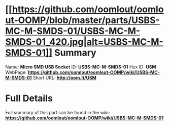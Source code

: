
[[https://github.com/oomlout/oomlout-OOMP/blob/master/parts/USBS-MC-M-SMDS-01/USBS-MC-M-SMDS-01_420.jpg|alt=USBS-MC-M-SMDS-01]] 
Summary
=================

Name: __Micro SMD USB Socket__
ID: __USBS-MC-M-SMDS-01__
Hex ID: __USM__
WebPage: __https://github.com/oomlout/oomlout-OOMP/wiki/USBS-MC-M-SMDS-01__
Short URL: __http://oom.lt/USM__

Full Details
==========================
Full summary of this part can be found in the wiki:   
__https://github.com/oomlout/oomlout-OOMP/wiki/USBS-MC-M-SMDS-01__   

